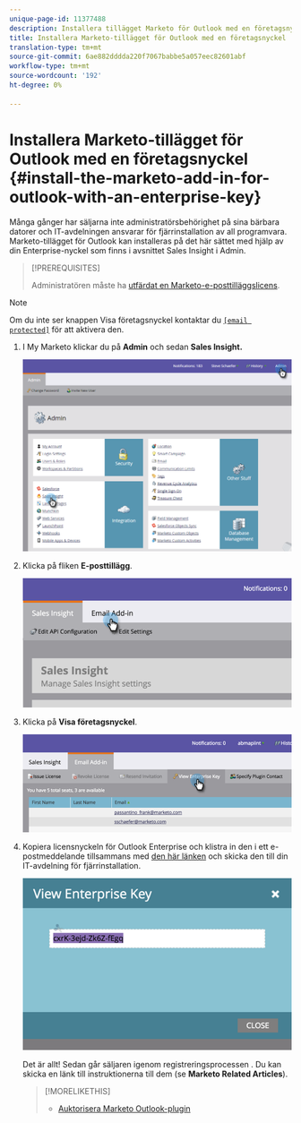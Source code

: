 ```yaml
---
unique-page-id: 11377488
description: Installera tillägget Marketo för Outlook med en företagsnyckel - Marketo Docs - Produktdokumentation
title: Installera Marketo-tillägget för Outlook med en företagsnyckel
translation-type: tm+mt
source-git-commit: 6ae882dddda220f7067babbe5a057eec82601abf
workflow-type: tm+mt
source-wordcount: '192'
ht-degree: 0%

---
```



# Installera Marketo-tillägget för Outlook med en företagsnyckel {#install-the-marketo-add-in-for-outlook-with-an-enterprise-key}

Många gånger har säljarna inte administratörsbehörighet på sina bärbara datorer och IT-avdelningen ansvarar för fjärrinstallation av all programvara. Marketo-tillägget för Outlook kan installeras på det här sättet med hjälp av din Enterprise-nyckel som finns i avsnittet Sales Insight i Admin.

>[!PREREQUISITES]
>
>Administratören måste ha [utfärdat en Marketo-e-posttilläggslicens](issue-a-marketo-email-add-in-license.md).

>[!NOTE]
>
>Om du inte ser knappen Visa företagsnyckel kontaktar du [`[email protected]`](https://docs.marketo.com/cdn-cgi/l/email-protection#1c6f696c6c736e685c717d6e77796873327f7371) för att aktivera den.

1. I My Marketo klickar du på **Admin** och sedan **Sales Insight.**

   ![](assets/image2016-7-25-14-3a22-3a12.png)

1. Klicka på fliken **E-posttillägg**.

   ![](assets/image2016-7-25-14-3a23-3a57.png)

1. Klicka på **Visa företagsnyckel**.

   ![](assets/image2016-7-25-14-3a35-3a38.png)

1. Kopiera licensnyckeln för Outlook Enterprise och klistra in den i ett e-postmeddelande tillsammans med [den här länken](marketo-outlook-plugin-installation-by-it.md) och skicka den till din IT-avdelning för fjärrinstallation.

   ![](assets/image2016-7-25-14-3a39-3a9.png)

   Det är allt! Sedan går säljaren igenom registreringsprocessen [](authorize-the-marketo-outlook-plugin.md). Du kan skicka en länk till instruktionerna till dem (se **Marketo Related Articles**).

   >[!MORELIKETHIS]
   >
   >
   >    
   >    
   >    * [Auktorisera Marketo Outlook-plugin](authorize-the-marketo-outlook-plugin.md)


